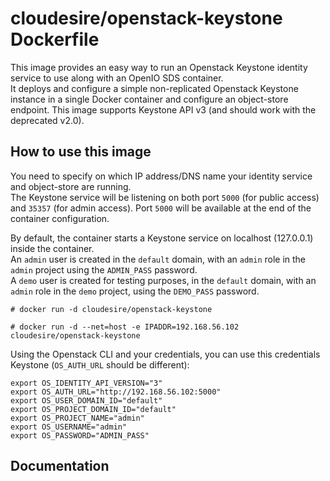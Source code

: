 # cloudesire/openstack-keystone Dockerfile

This image provides an easy way to run an Openstack Keystone identity service to use along with an OpenIO SDS container.    
It deploys and configure a simple non-replicated Openstack Keystone instance in a single Docker container and configure an object-store endpoint.
This image supports Keystone API v3 (and should work with the deprecated v2.0).  

## How to use this image

You need to specify on which IP address/DNS name your identity service and object-store are running.  
The Keystone service will be listening on both port `5000` (for public access) and `35357` (for admin access). Port `5000` will be available at the end of the container configuration.  

By default, the container starts a Keystone service on localhost (127.0.0.1) inside the container.  
An `admin` user is created in the `default` domain, with an `admin` role in the `admin` project using the `ADMIN_PASS` password.  
A `demo` user is created for testing purposes, in the `default` domain, with an `admin` role in the `demo` project, using the `DEMO_PASS` password.


```console
# docker run -d cloudesire/openstack-keystone
```

```console
# docker run -d --net=host -e IPADDR=192.168.56.102 cloudesire/openstack-keystone
```

Using the Openstack CLI and your credentials, you can use this credentials Keystone (`OS_AUTH_URL` should be different):  
```console
export OS_IDENTITY_API_VERSION="3"
export OS_AUTH_URL="http://192.168.56.102:5000"
export OS_USER_DOMAIN_ID="default"
export OS_PROJECT_DOMAIN_ID="default"
export OS_PROJECT_NAME="admin"
export OS_USERNAME="admin"
export OS_PASSWORD="ADMIN_PASS"
```

## Documentation
